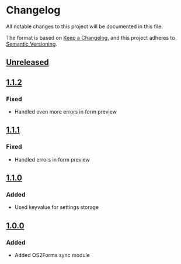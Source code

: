 <!-- markdownlint-disable MD024 -->
# Changelog

All notable changes to this project will be documented in this file.

The format is based on [Keep a Changelog](https://keepachangelog.com/en/1.0.0/),
and this project adheres to [Semantic
Versioning](https://semver.org/spec/v2.0.0.html).

## [Unreleased]

## [1.1.2]

### Fixed

- Handled even more errors in form preview

## [1.1.1]

### Fixed

- Handled errors in form preview

## [1.1.0]

### Added

- Used keyvalue for settings storage

## [1.0.0]

### Added

- Added OS2Forms sync module

[Unreleased]: https://github.com/itk-dev/os2forms_sync/compare/1.1.2...HEAD
[1.1.2]: https://github.com/itk-dev/os2forms_sync/compare/1.1.1...1.1.2
[1.1.1]: https://github.com/itk-dev/os2forms_sync/compare/1.1.0...1.1.1
[1.1.0]: https://github.com/itk-dev/os2forms_sync/compare/1.0.0...1.1.0
[1.0.0]: https://github.com/itk-dev/os2forms_sync/releases/tag/1.0.0
